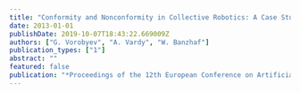 ```yaml
---
title: "Conformity and Nonconformity in Collective Robotics: A Case Study"
date: 2013-01-01
publishDate: 2019-10-07T18:43:22.669009Z
authors: ["G. Vorobyev", "A. Vardy", "W. Banzhaf"]
publication_types: ["1"]
abstract: ""
featured: false
publication: "*Proceedings of the 12th European Conference on Artificial Life (ECAL)*"
---
```


